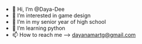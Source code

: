 - 👋 Hi, I’m @Daya-Dee
- 👀 I’m interested in game design
- 🌱 I’m in my senior year of high school
- 💞️ I’m learning python
- 📫 How to reach me --> dayanamartg@gmail.com

<!---
Daya-Dee/Daya-Dee is a ✨ special ✨ repository because its `README.md` (this file) appears on your GitHub profile.
You can click the Preview link to take a look at your changes.
--->
